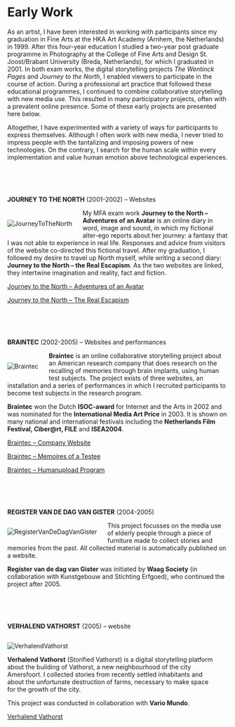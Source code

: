 # Early Work

As an artist, I have been interested in working with participants since my graduation in Fine Arts at the HKA Art Academy (Arnhem, the Netherlands) in 1999. After this four-year education I studied a two-year post graduate programme in Photography at the College of Fine Arts and Design St. Joost/Brabant University (Breda, Netherlands), for which I graduated in 2001. In both exam works, the digital storytelling projects *The Wentinck Pages* and *Journey to the North*, I enabled viewers to participate in the course of action. During a professional art practice that followed these educational programmes, I continued to combine collaborative storytelling with new media use. This resulted in many participatory projects, often with a prevalent online presence. Some of these early projects are presented here below.

Altogether, I have experimented with a variety of ways for participants to express themselves. Although I often work with new media, I never tried to impress people with the tantalizing and imposing powers of new technologies. On the contrary, I search for the human scale within every implementation and value human emotion above technological experiences.

<br>
<br>
<br>

**JOURNEY TO THE NORTH** (2001-2002) – Websites

<div style="float: left; margin: 10px 24px 0px 0px;">

  ![JourneyToTheNorth](../images/JourneyToTheNorth.jpg)
</div>

My MFA exam work **Journey to the North – Adventures of an Avatar** is an online diary in word, image and sound, in which my fictional alter-ego reports about her journey: a fantasy that I was not able to experience in real life. Responses and advice from visitors of the website co-directed this fictional travel. After my graduation, I followed my desire to travel up North myself, while writing a second diary: **Journey to the North – the Real Escapism**. As the two websites are linked, they intertwine imagination and reality, fact and fiction. 

[Journey to the North – Adventures of an Avatar](https://wonkyland.github.io/legacy/journey/map.htm)

[Journey to the North – The Real Escapism](https://wonkyland.github.io/legacy/escapism/map.htm)

<br>
<br>
<br>

**BRAINTEC** (2002-2005) – Websites and performances

<div style="float: left; margin: 10px 24px 0px 0px;">

  ![Braintec](../images/Braintec.jpg)

</div>

**Braintec** is an online collaborative storytelling project about an American research company that does research on the recalling of memories through brain implants, using human test subjects. The project exists of three websites, an installation and a series of performances in which I recruited participants to become test subjects in the research program.

**Braintec** won the Dutch **ISOC-award** for Internet and the Arts in 2002 and was nominated for the **International Media Art Price** in 2003. It is shown on many national and international festivals including the **Netherlands Film Festival, Ciber@rt, FILE** and **ISEA2004**.

[Braintec – Company Website](https://wonkyland.github.io/legacy/braintec/index.htm)

[Braintec – Memoires of a Testee](https://wonkyland.github.io/legacy/memoires/index.htm)


[Braintec – Humanupload Program](https://wonkyland.github.io/legacy/grid/index.htm)

<br>
<br>
<br>

**REGISTER VAN DE DAG VAN GISTER** (2004-2005) 

<div style="float: left; margin: 0px 24px 0px 0px;">

  ![RegisterVanDeDagVanGister](../images/RegisterVanDeDagVanGister.jpg)

</div>

This project focusses on the media use of elderly people through a piece of furniture made to collect stories and memories from the past. All collected material is automatically published on a website.

**Register van de dag van Gister** was initiated by **Waag Society** (in collaboration with Kunstgebouw and Stichting Erfgoed), who continued the project after 2005.

<br>
<br>
<br>

**VERHALEND VATHORST** (2005) – website

<div style="float: left; margin: 0px 24px 0px 0px;">

  ![VerhalendVathorst](../images/VerhalendVathorst.jpg)

**Verhalend Vathorst** (Storified Vathorst) is a digital storytelling platform about the building of Vathorst, a new neighbourhood of the city Amersfoort. I collected stories from recently settled inhabitants and about the unfortunate destruction of farms, necessary to make space for the growth of the city.

This project was conducted in collaboration with **Vario Mundo**.

[Verhalend Vathorst](https://wonkyland.github.io/legacy/vathorst/)

<br>
<br>
<br>
